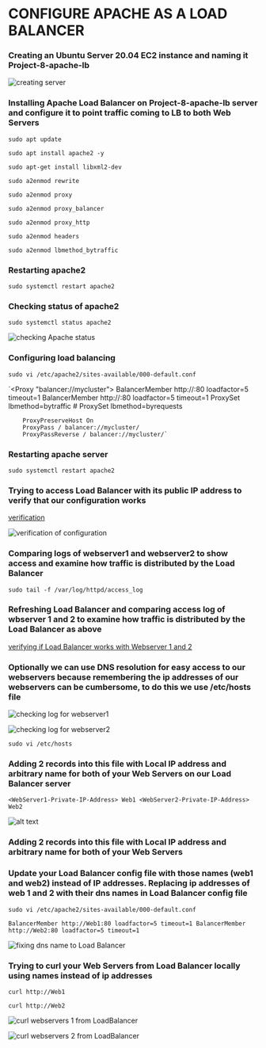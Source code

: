 # CONFIGURE APACHE AS A LOAD BALANCER

### Creating an Ubuntu Server 20.04 EC2 instance and naming it Project-8-apache-lb

![creating server](./images_8/creating_ubuntu20.04_EC2_to_serve_as_loadbalancer.png)

### Installing Apache Load Balancer on Project-8-apache-lb server and configure it to point traffic coming to LB to both Web Servers

`sudo apt update`

`sudo apt install apache2 -y`

`sudo apt-get install libxml2-dev`

`sudo a2enmod rewrite`

`sudo a2enmod proxy`
	
`sudo a2enmod proxy_balancer`

`sudo a2enmod proxy_http`
        	
`sudo a2enmod headers`

`sudo a2enmod lbmethod_bytraffic`

### Restarting apache2

`sudo systemctl restart apache2` 

### Checking status of apache2

`sudo systemctl status apache2` 

![checking Apache status](./images_8/checking_status_apache2.png)

### Configuring load balancing

`sudo vi /etc/apache2/sites-available/000-default.conf`

`<Proxy "balancer://mycluster">
               BalancerMember http://<WebServer1-Private-IP-Address>:80 loadfactor=5 timeout=1
               BalancerMember http://<WebServer2-Private-IP-Address>:80 loadfactor=5 timeout=1
               ProxySet lbmethod=bytraffic
               # ProxySet lbmethod=byrequests
        </Proxy>

        ProxyPreserveHost On
        ProxyPass / balancer://mycluster/
        ProxyPassReverse / balancer://mycluster/`

### Restarting apache server        

`sudo systemctl restart apache2` 

### Trying to access Load Balancer with its public IP address to verify that our configuration works 

[verification](https://3.21.234.27/index.php)

![verification of configuration](./images_8/verifying_if%20_configuration_works_by_trying_to_access_LoadBalancers_public_ip_address.png)

### Comparing logs of webserver1 and webserver2  to show access and examine how traffic is distributed by the Load Balancer

`sudo tail -f /var/log/httpd/access_log`

### Refreshing Load Balancer and comparing access log of wbserver 1 and 2 to examine how traffic is distributed by the Load Balancer as above

[verifying if Load Balancer works with Webserver 1 and 2](https://http://3.21.234.27/index.php)

### Optionally we can use DNS resolution for easy access to our webservers because remembering the ip addresses of our webservers can be cumbersome, to do this we use /etc/hosts file

![checking log for webserver1](./images_8/Log_for_webserver1.png)

![checking log for webserver2](./images_8/Log_for_webserver2.png)

`sudo vi /etc/hosts`

### Adding 2 records into this file with Local IP address and arbitrary name for both of your Web Servers on our Load Balancer server

`<WebServer1-Private-IP-Address> Web1
<WebServer2-Private-IP-Address> Web2`

![alt text](./images_8/mapping_ip_addresses_to_domain_name_for_LoadBalancer.png)

### Adding 2 records into this file with Local IP address and arbitrary name for both of your Web Servers



### Update your Load Balancer config file with those names (web1 and web2) instead of IP addresses. Replacing ip addresses of web 1 and 2 with their dns names in Load Balancer config file

`sudo vi /etc/apache2/sites-available/000-default.conf`

`BalancerMember http://Web1:80 loadfactor=5 timeout=1
BalancerMember http://Web2:80 loadfactor=5 timeout=1`

![fixing dns name to Load Balancer](./images_8/replacing_ip_address_of_web1_and_2_with_their_dns_name.png)

### Trying to curl your Web Servers from Load Balancer locally using names instead of ip addresses

`curl http://Web1`

`curl http://Web2`

![curl webservers 1 from LoadBalancer](./images_8/curl_webserver1_from_LoadBalancer.png)

![curl webservers 2 from LoadBalancer](./images_8/curl_webserver2_from_LoadBalancer.png)

                                    